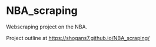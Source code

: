 # NBA_scraping

Webscraping project on the NBA.

Project outline at https://shogans7.github.io/NBA_scraping/
